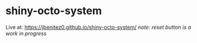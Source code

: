 # shiny-octo-system




Live at: https://jbenitez0.github.io/shiny-octo-system/
*note: reset button is a work in progress*
